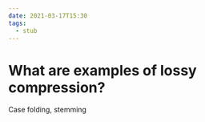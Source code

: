 ```yaml
---
date: 2021-03-17T15:30
tags: 
  - stub
---
```


# What are examples of lossy compression?

Case folding, stemming
